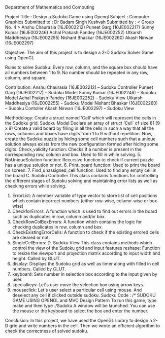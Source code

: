  Department of Mathematics and Computing
                                                         
 Project Title : Design a Sudoku Game using Opengl
   Subject :  Computer Graphics
   Submitted to : Dr Badam Singh Kushvah
  Submitted by :   < Group No. 4 >
                                                     Anshu Chaurasia            (16JE002212)
                                                     Puneet Garg                      (16JE002217)
                                                     Sunny Kumar                   (16JE002246)
                                                     Achal Prakash Pandey (16JE002252)
                                                     Utkarsh Maddhesiya     (16JE002255)
                                                     Nishant Bhaskar             (16JE002260)
                                                     Akash Nirwan                   (16JE002297)



Objective:
The aim of this project is to design a 2-D Sudoku Solver Game using OpenGL

Rules to solve Sudoku:
Every row, column, and the square box should have all numbers between 1 to 9. 
No number should be repeated in any row, column, and square.

Contribution:
Anshu Chaurasia  (16JE002212) – Sudoku Controller
Puneet Garg (16JE002217) – Sudoku Model
Sunny Kumar (16JE002246) – Sudoku Model
Achal Prakash Pandey (16JE002252) – Sudoku View
Utkarsh Maddhesiya (16JE002255) - Sudoku Model
Nishant Bhaskar (16JE002260) – Sudoku Contoller
Akash Nirwan (16JE002297) – Sudoku View

Methodology:
Create a struct named ‘Cell’ which will represent the cells in the Sudoku grid.
Sudoku Model
Declare an array of struct ‘Cell` of size 81 (9 x 9)
Create a valid board by filling in all the cells in such a way that all the rows, columns and boxes have digits from 1 to 9 without repetition.
Now, create the Sudoku puzzle by hiding some cell numbers such that a unique solution always exists from the new configuration formed after hiding some digits.
Check_validity function:
Checks if a number is present in the corresponding row, column and box. Used to fill in while solving.
5. NoUniqueSolution function:
Recursive function to check if current puzzle has a unique solution or not.
6. Print_board function:
Used to print the board on screen.
7. Find_unassigned_cell function:
Used to find any empty cell in the board
C. Sudoku Controller
This class contains functions for controlling the different stages of Sudoku solving and maintaining error lists as well as checking errors while solving.
1. ErrorList:
A member variable of type vector<int> to store list of cell positions which contain incorrect numbers (either row-wise, column-wise or box-wise)
2. CheckforErrors:
A function which is used to find out errors in the board such as duplicates in row, column and/or box.
3. CheckRowColBoxErrors:
A function which contains the logic for checking duplicates in row, column and box.
4. CheckExistingErrorCells:
A function to check if the existing errored cells are cleared or not.
5. SingleCellErrors:
D. Sudoku View
This class contains methods which control the view of the Sudoku grid and input features
reshape:
Function to resize the viewport and projection matrix according to input width and height. Called by GLUT.
2. display:
Displays the Sudoku grid as well as timer along with filled in cell numbers. Called by GLUT.
3. keyboard:
Sets number in selection box according to the input given by user.
4. specialkeys:
Let's user move the selection box using arrow keys.
5. mouseclick: 
Let's user select a particular cell using mouse. And deselect any cell if clicked outside sudoku.
Sudoku Code : 
/*
SUDOKU GAME USING OPENGL and MVC Design Pattern
To run this game, type make and then type ./Sudoku
A window will be launched. You can use the mouse or
the keyboard to select the box and enter the number.


Conclusion:
In this project, we have used  the OpenGL library to design a 2-D grid and write numbers in the cell. Then we wrote an efficient algorithm to check the correctness of solved sudoku.
